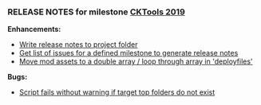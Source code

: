 ### RELEASE NOTES for milestone [CKTools 2019](https://github.com/SkyrimLL/CKTools/milestone/1?closed=1) 
**Enhancements:** 
- [Write release notes to project folder](https://github.com/SkyrimLL/CKTools/issues/5)
- [Get list of issues for a defined milestone to generate release notes](https://github.com/SkyrimLL/CKTools/issues/3)
- [Move mod assets to a double array / loop through array in 'deployfiles'](https://github.com/SkyrimLL/CKTools/issues/1)

**Bugs:** 
- [Script fails without warning if target top folders do not exist](https://github.com/SkyrimLL/CKTools/issues/4)

